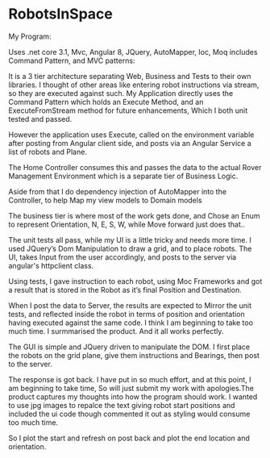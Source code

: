 # RobotsInSpace

My Program:

Uses .net core 3.1, Mvc, Angular 8, JQuery, AutoMapper, Ioc, Moq includes Command Pattern, and MVC patterns:

It is a 3 tier architecture separating Web, Business and Tests to their own libraries.
I thought of other areas like entering robot instructions via stream, so they are executed against such.
My Application directly uses the Command Pattern which holds an Execute Method, and an ExecuteFromStream method for future enhancements,
Which I both unit tested and passed.

However the application uses Execute, called on the environment variable after posting from Angular client side, and posts via an Angular Service a list of robots and Plane.

The Home Controller consumes this and passes the data to the actual Rover Management Environment which is a separate tier of Business Logic.

Aside from that I do dependency injection of AutoMapper into the Controller, to help Map my view models to Domain models

The business tier is where most of the work gets done, and Chose an Enum to represent Orientation, N, E, S, W, while Move forward just does that..

The unit tests all pass, while my UI is a little tricky and needs more time. I used JQuery’s Dom Manipulation to draw a grid, and to place robots. The UI, takes
Input from the user accordingly, and posts to the server via angular's httpclient class. 

Using tests, I gave instruction to each robot, using Moc Frameworks and got a result that is stored in the Robot as it’s final Position and Destination.

When I post the data to Server, the results are expected to Mirror the  unit tests, and reflected inside the robot in terms of position and orientation having executed against the same code. I think I am beginning to take too much time. I surmmarised the product. And it all works perfectly. 

The GUI is simple and JQuery driven to manipulate the DOM. I first place the robots on the grid plane, give them instructions and Bearings, then post to the server.

The response is got back. I have put in so much effort, and at this point, I am beginning to take time, So will just submit my work with apologies.The product captures my thoughts into how the program should work. I wanted to use jpg images to repalce the text giving robot start positions and included the ui code though commented it out as styling would consume too much time.

So I plot the start and refresh on post back and plot the end location and orientation. 
